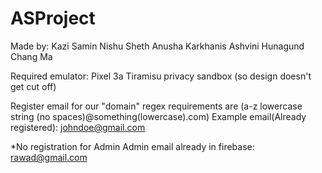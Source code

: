 # ASProject

Made by:
Kazi Samin
Nishu Sheth
Anusha Karkhanis
Ashvini Hunagund
Chang Ma

Required emulator: Pixel 3a Tiramisu privacy sandbox (so design doesn't get cut off)

Register email for our "domain" regex requirements are (a-z lowercase string (no spaces)@something(lowercase).com)
Example email(Already registered): johndoe@gmail.com

*No registration for Admin
Admin email already in firebase: rawad@gmail.com
